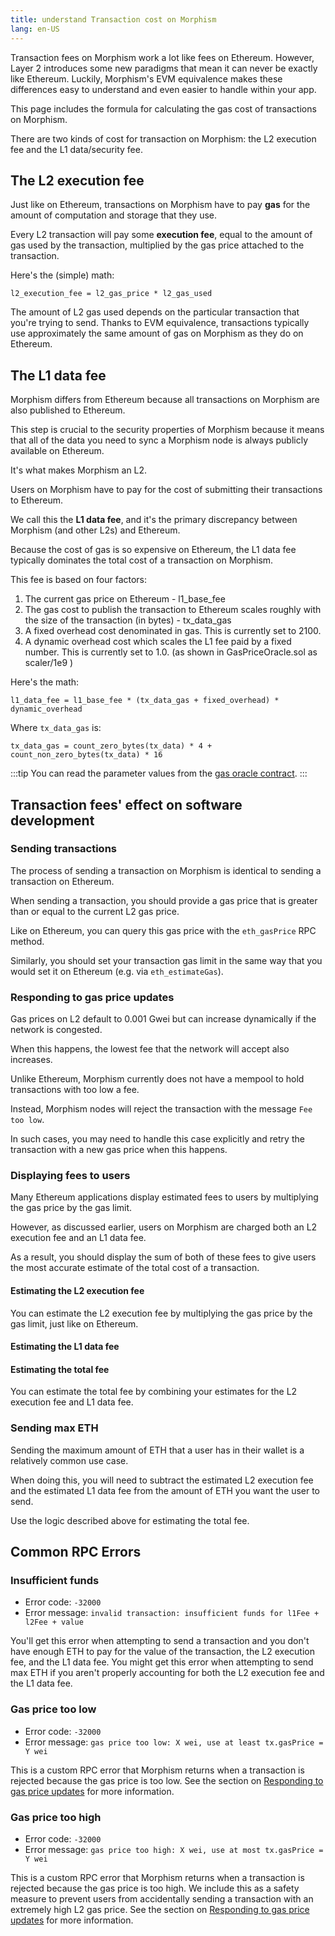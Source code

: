 ```yaml
---
title: understand Transaction cost on Morphism
lang: en-US
---
```


Transaction fees on Morphism work a lot like fees on Ethereum.
However, Layer 2 introduces some new paradigms that mean it can never be exactly like Ethereum.
Luckily, Morphism's EVM equivalence makes these differences easy to understand and even easier to handle within your app.

This page includes the formula for calculating the gas cost of transactions on Morphism.


<!--You can also [use our SDK]() to calculate those costs for you. -->
 

There are two kinds of cost for transaction on Morphism: the L2 execution fee and the L1 data/security fee.

## The L2 execution fee

Just like on Ethereum, transactions on Morphism have to pay **gas** for the amount of computation and storage that they use.

Every L2 transaction will pay some **execution fee**, equal to the amount of gas used by the transaction, multiplied by the gas price attached to the transaction.


<!--
We support [EIP-1559](https://eips.ethereum.org/EIPS/eip-1559) as a way to process L2 transaction fee.

In EIP-1559, the cost of a unit of gas is composed of two components:

- **Base fee**: This fee is the same for all transactions in a block. It varies between blocks based on the difference between the actual size of the blocks (which depends on the demand for block space) and the target block size. When the block uses more gas than the target block size，the base fee goes up to discourage demand. When the block uses less gas than the target block size，the base fee goes down to encourage demand.
- **Priority fee**: This fee is specified in the transaction itself and varies between transactions. Block proposers are expected to select the transactions that offer them the highest priority fees first.

There are some differences between Ethereum and Morphism in this regard:

- ETH is not burned. Burning ETH on L2 would only lock it in the bridge forever.
- Some EIP 1559 parameters are different:

  | Parameter | Morphism value | Ethereum value (for reference) |
  | - | -: | -: |
  | Block gas limit | 30,000,000 gas | 30,000,000 gas
  | Block gas target | 5,000,000 gas | 15,000,000 gas
  | EIP-1559 elasticity multiplier | 6 | 2
  | EIP-1559 denominator | 50 | 8
  | Maximum base fee increase (per block) | 10% | 12.5%
  | Maximum base fee decrease (per block) | 2% | 12.5%
  | Block time in seconds | 2 | 12


From an application development perspective, EIP-1559 introduces the following changes:

- The `BASEFEE` opcode is now supported. The `BASEFEE` opcodes return the base fee of the current block.
- The `eth_maxPriorityFeePerGas` and `eth_feeHistory` RPC methods are now supported. `eth_maxPriorityFeePerGas` returns a fee per gas that is an estimate of how much you can pay as a priority fee, or 'tip', to get a transaction included in the current block. `eth_feeHistory` returns a collection of historical gas information from which you can decide what to submit as your `maxFeePerGas` and/or `maxPriorityFeePerGas`.

-->

Here's the (simple) math:

```
l2_execution_fee = l2_gas_price * l2_gas_used
```
<!--
transaction_gas_price = l2_base_fee + l2_priority_fee
-->

The amount of L2 gas used depends on the particular transaction that you're trying to send.
Thanks to EVM equivalence, transactions typically use approximately the same amount of gas on Morphism as they do on Ethereum.


## The L1 data fee

Morphism differs from Ethereum because all transactions on Morphism are also published to Ethereum.

This step is crucial to the security properties of Morphism because it means that all of the data you need to sync a Morphism node is always publicly available on Ethereum.

It's what makes Morphism an L2.

Users on Morphism have to pay for the cost of submitting their transactions to Ethereum.

We call this the **L1 data fee**, and it's the primary discrepancy between Morphism (and other L2s) and Ethereum.

Because the cost of gas is so expensive on Ethereum, the L1 data fee typically dominates the total cost of a transaction on Morphism.

This fee is based on four factors:

1. The current gas price on Ethereum - l1_base_fee
2. The gas cost to publish the transaction to Ethereum scales roughly with the size of the transaction (in bytes) - tx_data_gas
3. A fixed overhead cost denominated in gas. This is currently set to 2100.
4. A dynamic overhead cost which scales the L1 fee paid by a fixed number. This is currently set to 1.0. (as shown in GasPriceOracle.sol as scaler/1e9 )

Here's the math:

```
l1_data_fee = l1_base_fee * (tx_data_gas + fixed_overhead) * dynamic_overhead
```

Where `tx_data_gas` is:

```
tx_data_gas = count_zero_bytes(tx_data) * 4 + count_non_zero_bytes(tx_data) * 16
```
:::tip
You can read the parameter values from the [gas oracle contract](https://github.com/morphism-labs/contracts/blob/main/contracts/L2/GasPriceOracle.sol).
:::



## Transaction fees' effect on software development

### Sending transactions

The process of sending a transaction on Morphism is identical to sending a transaction on Ethereum.

When sending a transaction, you should provide a gas price that is greater than or equal to the current L2 gas price.

Like on Ethereum, you can query this gas price with the `eth_gasPrice` RPC method.

Similarly, you should set your transaction gas limit in the same way that you would set it on Ethereum (e.g. via `eth_estimateGas`).

### Responding to gas price updates

Gas prices on L2 default to 0.001 Gwei but can increase dynamically if the network is congested.

When this happens, the lowest fee that the network will accept also increases.

Unlike Ethereum, Morphism currently does not have a mempool to hold transactions with too low a fee.

Instead, Morphism nodes will reject the transaction with the message `Fee too low`.

In such cases, you may need to handle this case explicitly and retry the transaction with a new gas price when this happens.

### Displaying fees to users

Many Ethereum applications display estimated fees to users by multiplying the gas price by the gas limit.

However, as discussed earlier, users on Morphism are charged both an L2 execution fee and an L1 data fee.

As a result, you should display the sum of both of these fees to give users the most accurate estimate of the total cost of a transaction.


#### Estimating the L2 execution fee

You can estimate the L2 execution fee by multiplying the gas price by the gas limit, just like on Ethereum.

#### Estimating the L1 data fee



#### Estimating the total fee

You can estimate the total fee by combining your estimates for the L2 execution fee and L1 data fee.

### Sending max ETH

Sending the maximum amount of ETH that a user has in their wallet is a relatively common use case.

When doing this, you will need to subtract the estimated L2 execution fee and the estimated L1 data fee from the amount of ETH you want the user to send.

Use the logic described above for estimating the total fee.

## Common RPC Errors

### Insufficient funds

- Error code: `-32000`
- Error message: `invalid transaction: insufficient funds for l1Fee + l2Fee + value`

You'll get this error when attempting to send a transaction and you don't have enough ETH to pay for the value of the transaction, the L2 execution fee, and the L1 data fee.
You might get this error when attempting to send max ETH if you aren't properly accounting for both the L2 execution fee and the L1 data fee.

### Gas price too low

- Error code: `-32000`
- Error message: `gas price too low: X wei, use at least tx.gasPrice = Y wei`

This is a custom RPC error that Morphism returns when a transaction is rejected because the gas price is too low.
See the section on [Responding to gas price updates](#responding-to-gas-price-updates) for more information.

### Gas price too high
- Error code: `-32000`
- Error message: `gas price too high: X wei, use at most tx.gasPrice = Y wei`

This is a custom RPC error that Morphism returns when a transaction is rejected because the gas price is too high.
We include this as a safety measure to prevent users from accidentally sending a transaction with an extremely high L2 gas price.
See the section on [Responding to gas price updates](#responding-to-gas-price-updates) for more information.